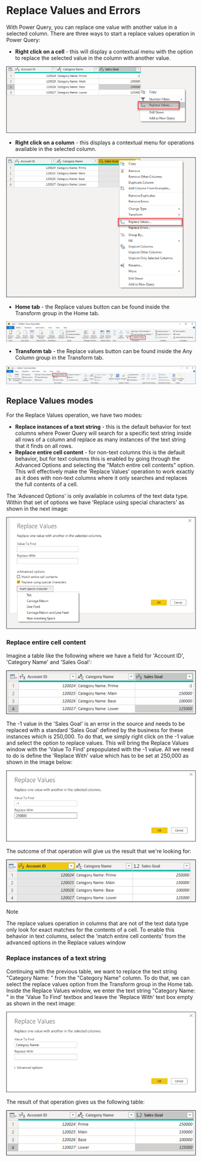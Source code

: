 # Replace Values and Errors

With Power Query, you can replace one value with another value in a selected column. There are three ways to start a replace values operation in Power Query:

- **Right click on a cell** - this will display a contextual menu with the option to replace the selected value in the column with another value. 

![](images/me-replace-values-right-click.png)

- **Right click on a column** - this displays a contextual menu for operations available in the selected column.

![](images/me-replace-values-right-click-column.png)

- **Home tab** - the Replace values button can be found inside the Transform group in the Home tab.

![](images/me-replace-values-home-tab.png)

- **Transform tab** - the Replace values button can be found inside the Any Column group in the Transform tab.

![](images/me-replace-values-transform-tab.png)

## Replace Values modes

For the Replace Values operation, we have two modes:

- **Replace instances of a text string** - this is the default behavior for text columns where Power Query will search for a specific text string inside all rows of a column and replace as many instances of the text string that it finds on all rows.
- **Replace entire cell content** - for non-text columns this is the default behavior, but for text columns this is enabled by going through the Advanced Options and selecting the "Match entire cell contents" option. This will effectively make the 'Replace Values' operation to work exactly as it does with non-text columns where it only searches and replaces the full contents of a cell. 

The 'Advanced Options' is only available in columns of the text data type. Within that set of options we have 'Replace using special characters' as shown in the next image:

![](images/me-replace-values-replace-using-special-characters.png)

### Replace entire cell content

Imagine a table like the following where we have a field for 'Account ID', 'Category Name' and 'Sales Goal':

![](images/me-replace-values-original-table.png)

The -1 value in the 'Sales Goal' is an error in the source and needs to be replaced with a standard 'Sales Goal' defined by the business for these instances which is 250,000. To do that, we simply right click on the -1 value and select the option to replace values. This will bring the Replace Values window with the 'Value To Find' prepopulated with the -1 value. All we need to do is define the 'Replace With' value which has to be set at 250,000 as shown in the image below:

![](images/me-replace-values-numeric.png)

The outcome of that operation will give us the result that we're looking for:

![](images/me-replace-values-original-after-numeric-replace.png)

> [!Note]
> The replace values operation in columns that are not of the text data type only look for exact matches for the contents of a cell. To enable this behavior in text columns, select the 'match entire cell contents' from the advanced options in the Replace values window

### Replace instances of a text string

Continuing with the previous table, we want to replace the text string "Category Name: " from the "Category Name" column. To do that, we can select the replace values option from the Transform group in the Home tab. Inside the Replace Values window, we enter the text string "Category Name: " in the 'Value To Find' textbox and leave the 'Replace With' text box empty as shown in the next image:

![](images/me-replace-values-text.png)

The result of that operation gives us the following table:

![](images/me-replace-values-final-table.png)
